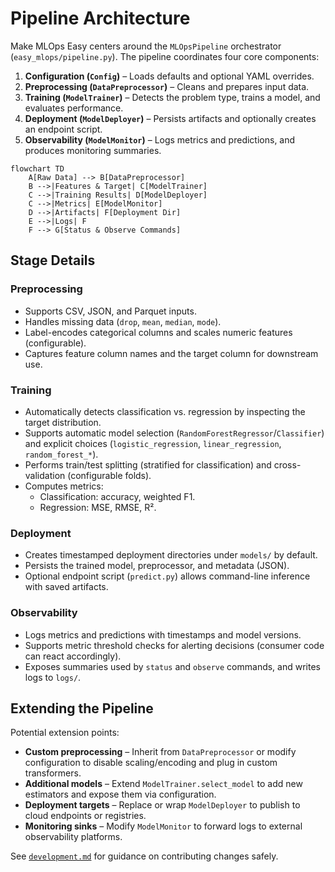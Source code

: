 # Pipeline Architecture

Make MLOps Easy centers around the `MLOpsPipeline` orchestrator (`easy_mlops/pipeline.py`). The pipeline coordinates four core components:

1. **Configuration (`Config`)** – Loads defaults and optional YAML overrides.
2. **Preprocessing (`DataPreprocessor`)** – Cleans and prepares input data.
3. **Training (`ModelTrainer`)** – Detects the problem type, trains a model, and evaluates performance.
4. **Deployment (`ModelDeployer`)** – Persists artifacts and optionally creates an endpoint script.
5. **Observability (`ModelMonitor`)** – Logs metrics and predictions, and produces monitoring summaries.

```mermaid
flowchart TD
    A[Raw Data] --> B[DataPreprocessor]
    B -->|Features & Target| C[ModelTrainer]
    C -->|Training Results| D[ModelDeployer]
    C -->|Metrics| E[ModelMonitor]
    D -->|Artifacts| F[Deployment Dir]
    E -->|Logs| F
    F --> G[Status & Observe Commands]
```

## Stage Details

### Preprocessing

- Supports CSV, JSON, and Parquet inputs.
- Handles missing data (`drop`, `mean`, `median`, `mode`).
- Label-encodes categorical columns and scales numeric features (configurable).
- Captures feature column names and the target column for downstream use.

### Training

- Automatically detects classification vs. regression by inspecting the target distribution.
- Supports automatic model selection (`RandomForestRegressor`/`Classifier`) and explicit choices (`logistic_regression`, `linear_regression`, `random_forest_*`).
- Performs train/test splitting (stratified for classification) and cross-validation (configurable folds).
- Computes metrics:
  - Classification: accuracy, weighted F1.
  - Regression: MSE, RMSE, R².

### Deployment

- Creates timestamped deployment directories under `models/` by default.
- Persists the trained model, preprocessor, and metadata (JSON).
- Optional endpoint script (`predict.py`) allows command-line inference with saved artifacts.

### Observability

- Logs metrics and predictions with timestamps and model versions.
- Supports metric threshold checks for alerting decisions (consumer code can react accordingly).
- Exposes summaries used by `status` and `observe` commands, and writes logs to `logs/`.

## Extending the Pipeline

Potential extension points:

- **Custom preprocessing** – Inherit from `DataPreprocessor` or modify configuration to disable scaling/encoding and plug in custom transformers.
- **Additional models** – Extend `ModelTrainer.select_model` to add new estimators and expose them via configuration.
- **Deployment targets** – Replace or wrap `ModelDeployer` to publish to cloud endpoints or registries.
- **Monitoring sinks** – Modify `ModelMonitor` to forward logs to external observability platforms.

See [`development.md`](development.md) for guidance on contributing changes safely.
